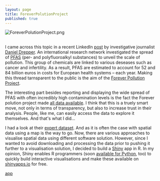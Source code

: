 ```yaml
---
layout: page
title: ForeverPolutionProject
published: true
---
```

![ForeverPolutionProject.png]({{site.baseurl}}/img/ForeverPolutionProject.png)<br/><br/>

I came across this topic in a recent LinkedIn [post](https://www.linkedin.com/posts/danieldrepper_wir-haben-monatelang-an-einem-projekt-gearbeitet-activity-7034453375794470912-CrkV?utm_source=share&utm_medium=member_desktop) by investigative journalist [Daniel Drepper](https://www.linkedin.com/in/danieldrepper/). An international research network investigated the spread of [PFAS](https://en.wikipedia.org/wiki/Per-_and_polyfluoroalkyl_substances) (per- and polyfluoroalkyl substances) to unveil the scale of pollution. This group of chemicals are linked to various deseases such as cancer and infertility. As a result, PFAS are estimated to account for 52 and 84 billion euros in costs for European health systems – each year. Making this thread tarnsparent to the public is the aim of the [Forever Pollution Project](https://foreverpollution.eu/). 

The interesting part besides reporting and displaying the wide spread of PFAS with often incredibly high contamination levels is the fact the Forever polution project made [all data available](https://foreverpollution.eu/maps-and-data/data/). I think that this is a truely smart move, not only in terms of transparency, but also to increase trust in their analysis. People, like me, can easily access the data to explore it themselves. And that's what I did...

I had a look at their [expert dataset](https://assets-decodeurs.lemonde.fr/decodeurs/medias/foreverpollution/expert_dataset.csv). And as it is often the case with spatial data using a map is the way to go. Now, there are various approaches to visualise spatial data using different software solution. However, since I wanted to avoid downloading and processing the data prior to pushing it further to a visualisation solution, I decided to build a [Shiny](https://shiny.rstudio.com) app in R. In my opinion, Shiny enables R programmers (soon [available for Python](https://shiny.rstudio.com/py/), too) to quickly build interactive visualisations and make these available on [shinyapps.io](https://www.shinyapps.io) for free.


[app](https://thomassie.shinyapps.io/Forever_Polution_Project/)